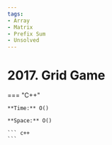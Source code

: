 ```yaml
---
tags:
- Array
- Matrix
- Prefix Sum
- Unsolved
---
```



# 2017. Grid Game

=== "C++"

    **Time:** O()

    **Space:** O()

    ``` c++
    ```
